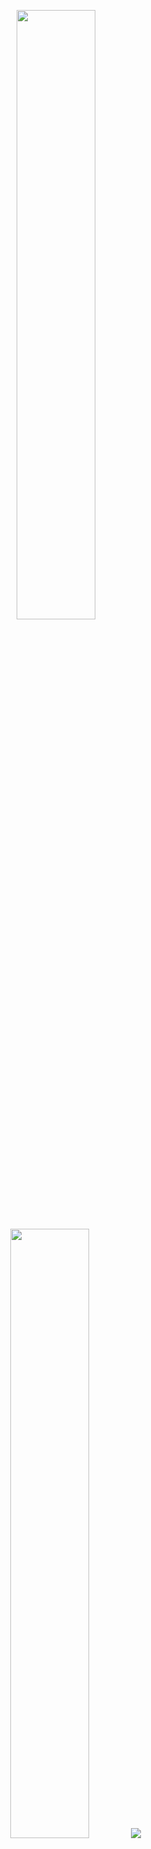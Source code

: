<p align="center">
  <img height="50%" width="auto" src ="https://github-readme-stats.vercel.app/api?username=alana-price&show_icons=true&count_private=true&theme=date_night&hide_border=true&hide=issues,contribs&bg_color=00000000">
  <img height="50%" width="auto" src ="https://github-readme-stats.vercel.app/api/top-langs/?username=alana-price&layout=compact&hide_border=true&theme=date_night&bg_color=00000000&langs_count=6&hide=tex,css,php">
  <img src ="https://github-readme-streak-stats.herokuapp.com?user=alana-price&theme=date_night&hide_border=true&background=FFFFFF00">
</p>

<!--
**alana-price/alana-price** is a ✨ _special_ ✨ repository because its `README.md` (this file) appears on your GitHub profile.

Here are some ideas to get you started:

- 🔭 I’m currently working on ...
- 🌱 I’m currently learning ...
- 👯 I’m looking to collaborate on ...
- 🤔 I’m looking for help with ...
- 💬 Ask me about ...
- 📫 How to reach me: ...
- 😄 Pronouns: ...
- ⚡ Fun fact: ...
-->
